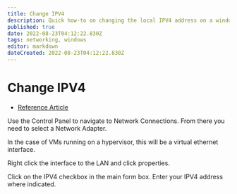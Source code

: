 ```yaml
---
title: Change IPV4
description: Quick how-to on changing the local IPV4 address on a windows server.
published: true
date: 2022-08-23T04:12:22.830Z
tags: networking, windows
editor: markdown
dateCreated: 2022-08-23T04:12:22.830Z
---
```


# Change IPV4

- [Reference Article](https://docs.microsoft.com/en-us/troubleshoot/windows-server/networking/change-ip-address-network-adapter)

Use the Control Panel to navigate to Network Connections. From there you need to select a Network Adapter. 

In the case of VMs running on a hypervisor, this will be a virtual ethernet interface. 

Right click the interface to the LAN and click properties. 

Click on the IPV4 checkbox in the main form box. Enter your IPV4 address where indicated. 


